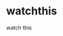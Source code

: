 watchthis
=========

watch this








































































































































































































